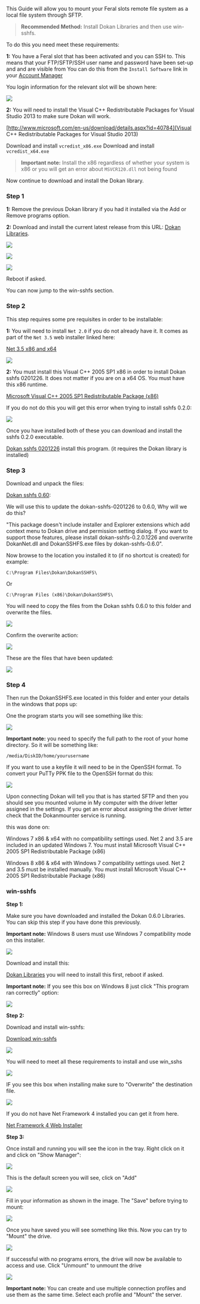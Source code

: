
This Guide will allow you to mount your Feral slots remote file system as a local file system through SFTP.

> **Recommended Method:** Install Dokan Libraries and then use win-sshfs.

To do this you need meet these requirements:

**1:** You have a Feral slot that has been activated and you can SSH to. This means that your FTP/SFTP/SSH user name and password have been set-up and and are visible from You can do this from the `Install Software` link in your [Account Manager](https://www.feralhosting.com/manager/)

You login information for the relevant slot will be shown here:

![](https://raw.github.com/feralhosting/feralfilehosting/master/Feral%20Wiki/0%20Generic/slot_detail_ssh.png)

**2:** You will need to install the Visual C++ Redistributable Packages for Visual Studio 2013 to make sure Dokan will work.

[http://www.microsoft.com/en-us/download/details.aspx?id=40784](Visual C++ Redistributable Packages for Visual Studio 2013)

Download and install `vcredist_x86.exe`
Download and install `vcredist_x64.exe`

> **Important note:** Install the x86 regardless of whether your system is x86 or you will get an error about `MSVCR120.dll` not being found

Now continue to download and install the Dokan library.

### Step 1

**1:** Remove the previous Dokan library if you had it installed via the Add or Remove programs option.

**2:** Download and install the current latest release from this URL:  [Dokan Libraries](https://github.com/dokan-dev/dokany/releases).

![](https://raw.github.com/feralhosting/feralfilehosting/master/Feral%20Wiki/SSH/Mount%20Your%20Server%20as%20a%20Local%20Filesystem%20-%20Windows%20-%20Dokan%20-%20win-sshfs/Dokan/dokan-1.png)

![](https://raw.github.com/feralhosting/feralfilehosting/master/Feral%20Wiki/SSH/Mount%20Your%20Server%20as%20a%20Local%20Filesystem%20-%20Windows%20-%20Dokan%20-%20win-sshfs/Dokan/dokan-2.png)

![](https://raw.github.com/feralhosting/feralfilehosting/master/Feral%20Wiki/SSH/Mount%20Your%20Server%20as%20a%20Local%20Filesystem%20-%20Windows%20-%20Dokan%20-%20win-sshfs/Dokan/dokan-3.png)

Reboot if asked.

You can now jump to the win-sshfs section.

### Step 2

This step requires some pre requisites in order to be installable:

**1:** You will need to install `Net 2.0` if you do not already have it. It comes as part of the `Net 3.5` web installer linked here:

[Net 3.5 x86 and x64](http://www.microsoft.com/en-us/download/details.aspx?id=21)

![](https://raw.github.com/feralhosting/feralfilehosting/master/Feral%20Wiki/SSH/Mount%20Your%20Server%20as%20a%20Local%20Filesystem%20-%20Windows%20-%20Dokan%20-%20win-sshfs/Dokan/sshfs.0.2.0%201.png)

**2:** You must install this Visual C++ 2005 SP1 x86 in order to install Dokan sshfs 0201226. It does not matter if you are on a x64 OS. You must have this x86 runtime.

[Microsoft Visual C++ 2005 SP1 Redistributable Package (x86)](http://www.microsoft.com/en-gb/download/details.aspx?id=5638)

If you do not do this you will get this error when trying to install sshfs 0.2.0:

![](https://raw.github.com/feralhosting/feralfilehosting/master/Feral%20Wiki/SSH/Mount%20Your%20Server%20as%20a%20Local%20Filesystem%20-%20Windows%20-%20Dokan%20-%20win-sshfs/Dokan/sshfs.0.2.0%20error.png)

Once you have installed both of these you can download and install the sshfs 0.2.0 executable.

[Dokan sshfs 0201226](http://dokan-dev.net/wp-content/uploads/dokan-sshfs-0201226.zip)  install this program. (it requires the Dokan library is installed)

### Step 3

Download and unpack the files:

[Dokan sshfs 0.60](http://dokan-dev.net/wp-content/uploads/dokan-sshfs-0.6.0.zip):  

We will use this to update the dokan-sshfs-0201226 to 0.6.0, Why will we do this? 

"This package doesn't include installer and Explorer extensions which add context menu to Dokan drive and permission setting dialog. If you want to support those features, please install dokan-sshfs-0.2.0.1226 and overwrite DokanNet.dll and DokanSSHFS.exe files by dokan-sshfs-0.6.0".

Now browse to the location you installed it to (if no shortcut is created) for example:

~~~
C:\Program Files\Dokan\DokanSSHFS\
~~~

Or

~~~
C:\Program Files (x86)\Dokan\DokanSSHFS\
~~~

You will need to copy the files from the Dokan sshfs 0.6.0 to this folder and overwrite the files.

![](https://raw.github.com/feralhosting/feralfilehosting/master/Feral%20Wiki/SSH/Mount%20Your%20Server%20as%20a%20Local%20Filesystem%20-%20Windows%20-%20Dokan%20-%20win-sshfs/Dokan/update.0.2.0%201.png)

Confirm the overwrite action:

![](https://raw.github.com/feralhosting/feralfilehosting/master/Feral%20Wiki/SSH/Mount%20Your%20Server%20as%20a%20Local%20Filesystem%20-%20Windows%20-%20Dokan%20-%20win-sshfs/Dokan/update.0.2.0%202.png)

These are the files that have been updated:

![](https://raw.github.com/feralhosting/feralfilehosting/master/Feral%20Wiki/SSH/Mount%20Your%20Server%20as%20a%20Local%20Filesystem%20-%20Windows%20-%20Dokan%20-%20win-sshfs/Dokan/update.0.2.0%203.png)

### Step 4

Then run the DokanSSHFS.exe  located in this folder and enter your details in the windows that pops up:

One the program starts you will see something like this:

![](https://raw.github.com/feralhosting/feralfilehosting/master/Feral%20Wiki/SSH/Mount%20Your%20Server%20as%20a%20Local%20Filesystem%20-%20Windows%20-%20Dokan%20-%20win-sshfs/Dokan/mount.png)

**Important note:** you need to specify the full path to the root of your home directory. So it will be something like:

~~~
/media/DiskID/home/yourusername
~~~

If you want to use a keyfile it will need to be in the OpenSSH format. To convert your PuTTy PPK file to the OpenSSH format do this:

![](https://raw.github.com/feralhosting/feralfilehosting/master/Feral%20Wiki/SSH/Mount%20Your%20Server%20as%20a%20Local%20Filesystem%20-%20Windows%20-%20Dokan%20-%20win-sshfs/Dokan/puttygen.png)

Upon connecting Dokan will tell you that is has started SFTP and then you should see you mounted volume in My computer with the driver letter assigned in the settings. If you get an error about assigning the driver letter check that the Dokanmounter service is running.

this was done on: 

Windows 7 x86 & x64 with no compatibility settings used. Net 2 and 3.5 are included in an updated Windows 7. You must install Microsoft Visual C++ 2005 SP1 Redistributable Package (x86)

Windows 8 x86 & x64 with Windows 7 compatibility settings used. Net 2 and 3.5 must be installed manually. You must install Microsoft Visual C++ 2005 SP1 Redistributable Package (x86)


### win-sshfs

**Step 1:**

Make sure you have downloaded and installed the Dokan 0.6.0 Libraries. You can skip this step if you have done this previously.

**Important note:** Windows 8 users must use Windows 7 compatibility mode on this installer.

![](https://raw.github.com/feralhosting/feralfilehosting/master/Feral%20Wiki/SSH/Mount%20Your%20Server%20as%20a%20Local%20Filesystem%20-%20Windows%20-%20Dokan%20-%20win-sshfs/Dokan/compat%201.png)

Download and install this: 

[Dokan Libraries](http://dokan-dev.net/wp-content/uploads/DokanInstall_0.6.0.exe) you will need to install this first, reboot if asked.

**Important note:** If you see this box on Windows 8 just click "This program ran correctly" option:

![](https://raw.github.com/feralhosting/feralfilehosting/master/Feral%20Wiki/SSH/Mount%20Your%20Server%20as%20a%20Local%20Filesystem%20-%20Windows%20-%20Dokan%20-%20win-sshfs/Dokan/compat%202.png)

**Step 2:**

Download and install win-sshfs:

[Download win-sshfs](http://code.google.com/p/win-sshfs/downloads/list)

![](https://raw.github.com/feralhosting/feralfilehosting/master/Feral%20Wiki/SSH/Mount%20Your%20Server%20as%20a%20Local%20Filesystem%20-%20Windows%20-%20Dokan%20-%20win-sshfs/win-sshfs/1.png)

You will need to meet all these requirements to install and use win_sshs

![](https://raw.github.com/feralhosting/feralfilehosting/master/Feral%20Wiki/SSH/Mount%20Your%20Server%20as%20a%20Local%20Filesystem%20-%20Windows%20-%20Dokan%20-%20win-sshfs/win-sshfs/2.png)

IF you see this box when installing make sure to "Overwrite" the destination file.

![](https://raw.github.com/feralhosting/feralfilehosting/master/Feral%20Wiki/SSH/Mount%20Your%20Server%20as%20a%20Local%20Filesystem%20-%20Windows%20-%20Dokan%20-%20win-sshfs/win-sshfs/overwrite.png)

If you do not have Net Framework 4 installed you can get it from here.

[Net Framework 4 Web Installer](http://www.microsoft.com/en-gb/download/details.aspx?id=17851)

**Step 3:**

Once install and running you will see the icon in the tray. Right click on it and click on "Show Manager":

![](https://raw.github.com/feralhosting/feralfilehosting/master/Feral%20Wiki/SSH/Mount%20Your%20Server%20as%20a%20Local%20Filesystem%20-%20Windows%20-%20Dokan%20-%20win-sshfs/win-sshfs/2.5.png)

This is the default screen you will see, click on "Add"

![](https://raw.github.com/feralhosting/feralfilehosting/master/Feral%20Wiki/SSH/Mount%20Your%20Server%20as%20a%20Local%20Filesystem%20-%20Windows%20-%20Dokan%20-%20win-sshfs/win-sshfs/3.png)

Fill in your information as shown in the image. The "Save" before trying to mount:

![](https://raw.github.com/feralhosting/feralfilehosting/master/Feral%20Wiki/SSH/Mount%20Your%20Server%20as%20a%20Local%20Filesystem%20-%20Windows%20-%20Dokan%20-%20win-sshfs/win-sshfs/4.png)

Once you have saved you will see something like this. Now you can try to "Mount" the drive.

![](https://raw.github.com/feralhosting/feralfilehosting/master/Feral%20Wiki/SSH/Mount%20Your%20Server%20as%20a%20Local%20Filesystem%20-%20Windows%20-%20Dokan%20-%20win-sshfs/win-sshfs/5.png)

If successful with no programs errors, the drive will now be available to access and use. Click "Unmount" to unmount the drive

![](https://raw.github.com/feralhosting/feralfilehosting/master/Feral%20Wiki/SSH/Mount%20Your%20Server%20as%20a%20Local%20Filesystem%20-%20Windows%20-%20Dokan%20-%20win-sshfs/win-sshfs/6.png)

**Important note:** You can create and use multiple connection profiles and use them as the same time. Select each profile and "Mount" the server.



